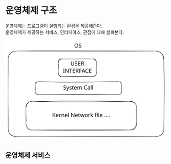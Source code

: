 # 운영체제 구조

운영체제는 프로그램이 실행되는 환경을 제공해준다.\
운영체제가 제공하는 서비스, 인터페이스, 관점에 대해 살펴본다.

<img src="../../../.gitbook/assets/file.excalidraw (3).svg" alt="" class="gitbook-drawing">

## 운영체제 서비스

